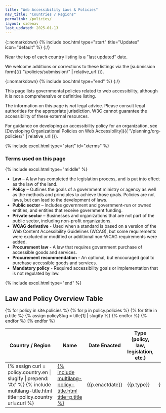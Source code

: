 ```yaml
---
title: "Web Accessibility Laws & Policies"
nav_title: "Countries / Regions"
permalink: /policies/
layout: sidenav
last_updated: 2025-01-13
---
```


{::nomarkdown}
{% include box.html type="start" title="Updates" icon="default" %}
{:/}

Near the top of each country listing is a "last updated" date.

We welcome additions or corrections to these listings via the [submission form]({{ "/policies/submission/" | relative_url }}).

{::nomarkdown}
{% include box.html type="end" %}
{:/}

This page lists governmental policies related to web accessibility, although it is not a comprehensive or definitive listing.<!-- We welcome additions or corrections to these listings via the [submission form]({{ "/policies/submission/" | relative_url }}). -->

The information on this page is _not_ legal advice. Please consult legal authorities for the appropriate jurisdiction. W3C cannot guarantee the accessibility of these external resources.

For guidance on developing an accessibility policy for an organization, see [Developing Organizational Policies on Web Accessibility]({{ "/planning/org-policies/" | relative_url }}).

{% include excol.html type="start" id="xterms" %}

<h3>Terms used on this page</h3>

{% include excol.html type="middle" %}

-   **Law** – A law has completed the legislation process, and is put
    into effect as the law of the land.
-   **Policy** – Outlines the goals of a government ministry or agency
    as well as the methods and principles to achieve those goals.
    Policies are not laws, but can lead to the development of laws.
-   **Public sector** – Includes government and government-run or owned
    entities, and entities that receive government funding.
-   **Private sector** – Businesses and organizations that are not part
    of the public sector, including non-profit organizations.
-   **WCAG derivative** - Used when a standard is based on a version of
    the Web Content Accessibility Guidelines (WCAG), but some
    requirements were excluded or modified or additional non-WCAG
    requirements were added.
-   **Procurement law** - A law that requires government purchase of
    accessible goods and services.
-   **Procurement recommendation** - An optional, but encouraged goal to
    purchase accessible goods and services.
-   **Mandatory policy** - Required accessibility goals or
    implementation that is not regulated by law.

{% include excol.html type="end" %}


<h2 id="xtable">Law and Policy Overview Table</h2>
<div>
  <table class="sortable dense overviewtable">
    <thead>
    <tr>
      <th>Country / Region</th>
      <th>Name</th>
      <th>Date Enacted</th>
      <th>Type (policy, law, legislation, etc.)</th>
      <th>Scope</th>
      <th>Web Only</th>
      <th>WCAG Version Based On</th>
    </tr>
    </thead>
    <tbody id="results">
      {% for policy in site.policies %}
      {% for p in policy.policies %}
      {% for title in p.title %}
        {% assign policySlug = title[1] | slugify %}
      {% endfor %}
      <tr data-updated="{{policy.updated}}">
        <td>{% assign curl = policy.country.en | slugify | prepend: '#x' %}
          {% include multilang-title.html title=policy.country url=curl %}</td>
        <td><a href="{{ policy.url | prepend: site.baseurl }}#{{ policySlug }}">{% include multilang-policy-title.html title=p.title %}</a></td>
        <td>{{p.enactdate}}</td>
        <td class="hyphenated">{{p.type}}</td>
        <td class="hyphenated">{{p.scope}}</td>
        <td>{%if p.webonly == true %}Yes{% else %}No{%endif%}</td>
        <td>{{p.wcagver}}</td>
      </tr>
      {% endfor %}
      {% endfor %}
    </tbody>
  </table>
</div>

<script type="text/template" id="results-template">
  <tr>
    <td><a href="<%= obj.countryhref %>"><%= obj.title %></a></td>
    <td><a href="<%= obj.policyhref %>"><%= obj.policyname %></a></td>
    <td><%= obj.enactdate %></td>
    <td class="hyphenated"><%= obj.type %></td>
    <td class="hyphenated"><% if (obj.scope instanceof Array && obj.scope.length > 1) { %>
      <%= obj.scope.join(', ') %>
    <% } else { %>
      <%= obj.scope %>
    <% } %></td>
    <td><%= obj.webonly %></td>
    <td><%= obj.wcagver %></td>
  </tr>
</script>


<script src="{{ "/policies/js/jquery.js" | relative_url }}"></script>
<script src="{{ "/policies/js/underscore.js" | relative_url }}"></script>
<script src="{{ "/policies/js/uri.js" | relative_url }}"></script>
<script src="{{ "/policies/js/sorttable.js" | relative_url }}"></script>
<script>var path = "{{ "/" | relative_url }}";</script>
<script src="{{ "/policies/js/script.js" | relative_url }}"></script>
<style>@import url('{{ "/policies/css/policies.css" | relative_url }}');</style>
